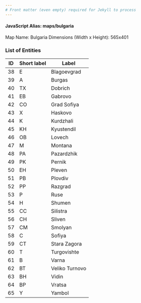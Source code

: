 ```yaml
---
# Front matter (even empty) required for Jekyll to process
---
```


#### JavaScript Alias: maps/bulgaria

Map Name: Bulgaria
Dimensions (Width x Height): 565x401





### List of Entities

ID | Short label | Label
---|---|---|
38|E|Blagoevgrad
39|A|Burgas
40|TX|Dobrich
41|EB|Gabrovo
42|CO|Grad Sofiya
43|X|Haskovo
44|K|Kurdzhali
45|KH|Kyustendil
46|OB|Lovech
47|M|Montana
48|PA|Pazardzhik
49|PK|Pernik
50|EH|Pleven
51|PB|Plovdiv
52|PP|Razgrad
53|P|Ruse
54|H|Shumen
55|CC|Silistra
56|CH|Sliven
57|CM|Smolyan
58|C|Sofiya
59|CT|Stara Zagora
60|T|Turgovishte
61|B|Varna
62|BT|Veliko Turnovo
63|BH|Vidin
64|BP|Vratsa
65|Y|Yambol

